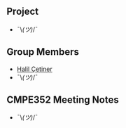 ## Project
* ¯\\_(ツ)_/¯

## Group Members
* [Halil Çetiner](https://github.com/bounswe/bounswe2018group10/wiki/Halil-%C3%87etiner)
* ¯\\_(ツ)_/¯

## CMPE352 Meeting Notes
* ¯\\_(ツ)_/¯